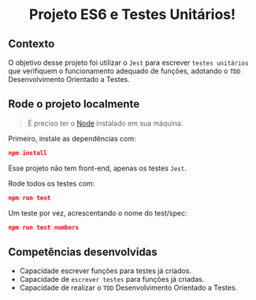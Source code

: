 # <p align="center">Projeto ES6 e Testes Unitários!</p>

## Contexto

O objetivo desse projeto foi utilizar o `Jest` para escrever `testes unitários` que verifiquem o funcionamento adequado de funções, adotando o `TDD` Desenvolvimento Orientado a Testes.

## Rode o projeto localmente

> É preciso ter o [Node](https://nodejs.org/en) instalado em sua máquina.

Primeiro, instale as dependências com:

```JSON
npm install
```

Esse projeto não tem front-end, apenas os testes `Jest`.

Rode todos os testes com:

```JSON
npm run test
```
Um teste por vez, acrescentando o nome do test/spec:

```JSON
npm run test numbers
```


## Competências desenvolvidas

- Capacidade escrever funções para testes já criados.
- Capacidade de `escrever testes` para funções já criadas.
- Capacidade de realizar o `TDD` Desenvolvimento Orientado a Testes.
